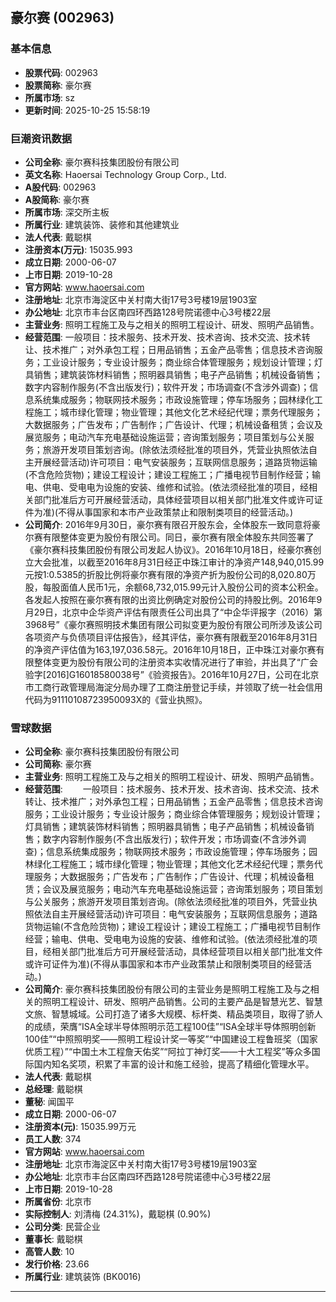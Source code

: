 ## 豪尔赛 (002963)

### 基本信息

- **股票代码**: 002963
- **股票简称**: 豪尔赛
- **所属市场**: sz
- **更新时间**: 2025-10-25 15:58:19

### 巨潮资讯数据

- **公司全称**: 豪尔赛科技集团股份有限公司
- **英文名称**: Haoersai Technology Group Corp., Ltd.
- **A股代码**: 002963
- **A股简称**: 豪尔赛
- **所属市场**: 深交所主板
- **所属行业**: 建筑装饰、装修和其他建筑业
- **法人代表**: 戴聪棋
- **注册资本(万元)**: 15035.993
- **成立日期**: 2000-06-07
- **上市日期**: 2019-10-28
- **官方网站**: www.haoersai.com
- **注册地址**: 北京市海淀区中关村南大街17号3号楼19层1903室
- **办公地址**: 北京市丰台区南四环西路128号院诺德中心3号楼22层
- **主营业务**: 照明工程施工及与之相关的照明工程设计、研发、照明产品销售。
- **经营范围**: 一般项目：技术服务、技术开发、技术咨询、技术交流、技术转让、技术推广；对外承包工程；日用品销售；五金产品零售；信息技术咨询服务；工业设计服务；专业设计服务；商业综合体管理服务；规划设计管理；灯具销售；建筑装饰材料销售；照明器具销售；电子产品销售；机械设备销售；数字内容制作服务(不含出版发行)；软件开发；市场调查(不含涉外调查)；信息系统集成服务；物联网技术服务；市政设施管理；停车场服务；园林绿化工程施工；城市绿化管理；物业管理；其他文化艺术经纪代理；票务代理服务；大数据服务；广告发布；广告制作；广告设计、代理；机械设备租赁；会议及展览服务；电动汽车充电基础设施运营；咨询策划服务；项目策划与公关服务；旅游开发项目策划咨询。(除依法须经批准的项目外，凭营业执照依法自主开展经营活动)许可项目：电气安装服务；互联网信息服务；道路货物运输(不含危险货物)；建设工程设计；建设工程施工；广播电视节目制作经营；输电、供电、受电电为设施的安装、维修和试验。(依法须经批准的项目，经相关部门批准后方可开展经营活动，具体经营项目以相关部门批准文件或许可证件为准)(不得从事国家和本市产业政策禁止和限制类项目的经营活动。)
- **公司简介**: 2016年9月30日，豪尔赛有限召开股东会，全体股东一致同意将豪尔赛有限整体变更为股份有限公司。同日，豪尔赛有限全体股东共同签署了《豪尔赛科技集团股份有限公司发起人协议》。2016年10月18日，经豪尔赛创立大会批准，以截至2016年8月31日经正中珠江审计的净资产148,940,015.99元按1:0.5385的折股比例将豪尔赛有限的净资产折为股份公司的8,020.80万股，每股面值人民币1元，余额68,732,015.99元计入股份公司的资本公积金。各发起人按照在豪尔赛有限的出资比例确定对股份公司的持股比例。2016年9月29日，北京中企华资产评估有限责任公司出具了“中企华评报字（2016）第3968号”《豪尔赛照明技术集团有限公司拟变更为股份有限公司所涉及该公司各项资产与负债项目评估报告》，经其评估，豪尔赛有限截至2016年8月31日的净资产评估值为163,197,036.58元。2016年10月18日，正中珠江对豪尔赛有限整体变更为股份有限公司的注册资本实收情况进行了审验，并出具了“广会验字[2016]G16018580038号”《验资报告》。2016年10月27日，公司在北京市工商行政管理局海淀分局办理了工商注册登记手续，并领取了统一社会信用代码为91110108723950093X的《营业执照》。

### 雪球数据

- **公司全称**: 豪尔赛科技集团股份有限公司
- **公司简称**: 豪尔赛
- **主营业务**: 照明工程施工及与之相关的照明工程设计、研发、照明产品销售。
- **经营范围**: 　　一般项目：技术服务、技术开发、技术咨询、技术交流、技术转让、技术推广；对外承包工程；日用品销售；五金产品零售；信息技术咨询服务；工业设计服务；专业设计服务；商业综合体管理服务；规划设计管理；灯具销售；建筑装饰材料销售；照明器具销售；电子产品销售；机械设备销售；数字内容制作服务(不含出版发行)；软件开发；市场调查(不含涉外调查)；信息系统集成服务；物联网技术服务；市政设施管理；停车场服务；园林绿化工程施工；城市绿化管理；物业管理；其他文化艺术经纪代理；票务代理服务；大数据服务；广告发布；广告制作；广告设计、代理；机械设备租赁；会议及展览服务；电动汽车充电基础设施运营；咨询策划服务；项目策划与公关服务；旅游开发项目策划咨询。(除依法须经批准的项目外，凭营业执照依法自主开展经营活动)许可项目：电气安装服务；互联网信息服务；道路货物运输(不含危险货物)；建设工程设计；建设工程施工；广播电视节目制作经营；输电、供电、受电电为设施的安装、维修和试验。(依法须经批准的项目，经相关部门批准后方可开展经营活动，具体经营项目以相关部门批准文件或许可证件为准)(不得从事国家和本市产业政策禁止和限制类项目的经营活动。)
- **公司简介**: 豪尔赛科技集团股份有限公司的主营业务是照明工程施工及与之相关的照明工程设计、研发、照明产品销售。公司的主要产品是智慧光艺、智慧文旅、智慧城域。公司打造了诸多大规模、标杆类、精品类项目，取得了骄人的成绩，荣膺“ISA全球半导体照明示范工程100佳”“ISA全球半导体照明创新100佳”“中照照明奖——照明工程设计奖一等奖”“中国建设工程鲁班奖（国家优质工程）”“中国土木工程詹天佑奖”“阿拉丁神灯奖——十大工程奖”等众多国际国内知名奖项，积累了丰富的设计和施工经验，提高了精细化管理水平。
- **法人代表**: 戴聪棋
- **总经理**: 戴聪棋
- **董秘**: 闻国平
- **成立日期**: 2000-06-07
- **注册资本(元)**: 15035.99万元
- **员工人数**: 374
- **官方网站**: www.haoersai.com
- **注册地址**: 北京市海淀区中关村南大街17号3号楼19层1903室
- **办公地址**: 北京市丰台区南四环西路128号院诺德中心3号楼22层
- **上市日期**: 2019-10-28
- **所属省份**: 北京市
- **实际控制人**: 刘清梅 (24.31%)，戴聪棋 (0.90%)
- **公司分类**: 民营企业
- **董事长**: 戴聪棋
- **高管人数**: 10
- **发行价格**: 23.66
- **所属行业**: 建筑装饰 (BK0016)

---